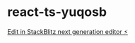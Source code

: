 # react-ts-yuqosb

[Edit in StackBlitz next generation editor ⚡️](https://stackblitz.com/~/github.com/trentmarino/react-ts-yuqosb)